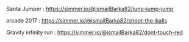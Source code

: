 Santa Jumper :
https://simmer.io/@ismailBarka82/junp-jump-jump

arcade 2017 :
https://simmer.io/@ismailBarka82/shoot-the-balls

Gravity infinity run :
https://simmer.io/@ismailBarka82/dont-touch-red